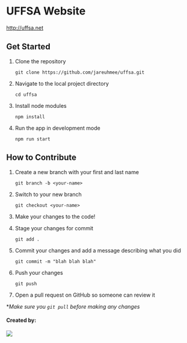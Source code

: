 # UFFSA Website
http://uffsa.net

## Get Started

1. Clone the repository
   
    `git clone https://github.com/jareuhmee/uffsa.git`

3. Navigate to the local project directory

    `cd uffsa`

5. Install node modules
   
    `npm install`
   
6. Run the app in development mode
   
    `npm run start`

## How to Contribute

1. Create a new branch with your first and last name

    `git branch -b <your-name>`

3. Switch to your new branch

    `git checkout <your-name>`

4. Make your changes to the code!

5. Stage your changes for commit

    `git add .`

6. Commit your changes and add a message describing what you did

    `git commit -m "blah blah blah"`

7. Push your changes

    `git push`

8. Open a pull request on GitHub so someone can review it

**Make sure you `git pull` before making any changes*


#### Created by: <a href="https://github.com/jareuhmee/uffsa/graphs/contributors">
  <img src="https://contrib.rocks/image?repo=jareuhmee/uffsa" />
</a>
